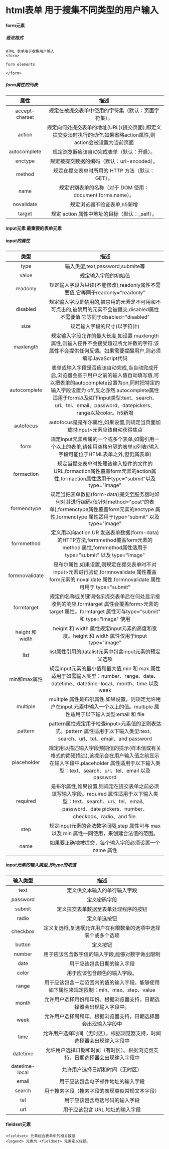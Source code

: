 # html表单 用于搜集不同类型的用户输入

#### form元素  

#####  语法格式

```
HTML 表单用于收集用户输入
<form>
 .
form elements
 .
</form>
```

##### form属性的列表

|       属性       |                    描述                    |
| :------------: | :--------------------------------------: |
| accept-charset |        规定在被提交表单中使用的字符集（默认：页面字符集）。        |
|     action     | 规定向何处提交表单的地址(URL)(提交页面),即定义提交变淡时执行的动作.如果省略action属性,则action会被设置为当前页面 |
|  autocomplete  |          规定浏览器应该自动完成表单（默认：开启）。           |
|    enctype     |       规定被提交数据的编码（默认：url-encoded）。        |
|     method     |       规定在提交表单时所用的 HTTP 方法（默认：GET）。       |
|      name      | 规定识别表单的名称（对于 DOM 使用：document.forms.name）。 |
|   novalidate   |             规定浏览器不验证表单,h5新增              |
|     target     |      规定 action 属性中地址的目标（默认：_self）。       |

#### input元素  最重要的表单元素

##### input的属性
|       类型       |                    描述                    |
| :------------: | :--------------------------------------: |
|      type      |       输入类型,text,password,submite等        |
|     value      |                规定输入字段的初始值                |
|    readonly    | 规定输入字段为只读(不能修改),readonly属性不需要值.它等同于readonly="readonly" |
|    disabled    | 规定输入字段是禁用的,被禁用的元素是不可用和不可点击的,被禁用的元素不会被提交,disabled属性不需要值.它等同于disabled="disabled" |
|      size      |             规定输入字段的尺寸(以字符计)              |
|   maxlength    | 规定输入字段允许的最大长度,如设置 maxlength属性,则输入控件不会接受超过所允许数的字符.该属性不会提供任何反馈。如果需要提醒用户,则必须编写JavaScript代码 |
|  autocomplete  | 表单或输入字段是否应该自动完成,当自动完成开启,浏览器会基于用户之前的输入值自动填写值,可以把表单的autocomplete设置为on,同时把特定的输入字段设置为 off,反之亦然.autocomplete属性适用于form以及如下input类型:text、search、url、tel、email、password、datepickers、range以及color。h5新增 |
|   autofocus    | autofocus是是布尔属性,如果设置,则规定当页面加载时input>元素应该自动获得焦点 |
|      form      | 规定input元素所属的一个或多个表单,如需引用一个以上的表单,请使用空格分隔的表单id列表(输入字段可能位于HTML表单之外,但仍属表单) |
|   formaction   | 规定当提交表单时处理该输入控件的文件的URL,formaction属性覆盖form元素的action属性,formaction属性适用于type="submit"以及type="image" |
|  formenctype   | 规定当把表单数据(form-data)提交至服务器时如何对其进行编码(仅针对method="post"的表单),formenctype属性覆盖form元素的enctype 属性,formenctype 属性适用于type="submit" 以及 type="image" |
|   formmethod   | 定义用以向action UR 发送表单数据(form-data)的HTTP方法,formmethod覆盖form元素的method 属性,formmethod属性适用于type="submit" 以及 type="image" |
| formnovalidate | 是布尔属性,如果设置,则规定在提交表单时不对 input>元素进行验证,formnovalidate 属性覆盖form元素的 novalidate 属性.formnovalidate 属性可用于 type="submit" |
|   formtarget   | 规定的名称或关键词指示提交表单后在何处显示接收到的响应,formtarget 属性会覆盖form>元素的 target 属性。formtarget 属性可与type="submit" 和 type="image" 使用 |
| height 和 width | height 和 width 属性规定input元素的高度和宽度。height 和 width 属性仅用于input type="image" |
|      list      |   list属性引用的datalist元素中包含input元素的预定义选项    |
|   min和max属性    | 规定input元素的最小值和最大值,min 和 max 属性适用于如需输入类型：number、range、date、datetime、datetime-local、month、time 以及 week |
|    multiple    | multiple 属性是布尔属性.如果设置，则规定允许用户在input 元素中输入一个以上的值。multiple 属性适用于以下输入类型:email 和 file |
|    pattern     | pattern属性规定用于检查input>元素值的正则表达式。pattern 属性适用于以下输入类型:text、search、url、tel、email、and password |
|  placeholder   | 规定用以描述输入字段预期值的提示(样本值或有关格式的简短描述),该提示会在用户输入值之前显示在输入字段中.placeholder 属性适用于以下输入类型：text、search、url、tel、email 以及 password |
|    required    | 是布尔属性,如果设置,则规定在提交表单之前必须填写输入字段。required 属性适用于以下输入类型：text、search、url、tel、email、password、date pickers、number、checkbox、radio、and file. |
|      step      | 规定input元素的合法数字间隔,step 属性可与 max 以及 min 属性一同使用，来创建合法值的范围。 |
|      name      |      如果要正确地被提交，每个输入字段必须设置一个 name 属性      |

##### input元素的输入类型,即type的取值
|      输入类型      |                    描述                    |
| :------------: | :--------------------------------------: |
|      text      |              定义供文本输入的单行输入字段              |
|    password    |                  定义密码字段                  |
|     submit     |            定义提交表单数据至表单处理程序的按钮            |
|     radio      |                  定义单选按钮                  |
|    checkbox    |     定义复选框,复选框允许用户在有限数量的选项中选择零个或多个选项      |
|     button     |                   定义按钮                   |
|     number     |         用于应该包含数字值的输入字段,能够对数字做出限制         |
|      date      |              用于应该包含日期的输入字段               |
|     color      |              用于应该包含颜色的输入字段。              |
|     range      | 用于应该包含一定范围内的值的输入字段。能够使用如下属性来规定限制：min、max、step、value |
|     month      |    允许用户选择月份和年份。根据浏览器支持，日期选择器会出现输入字段中。    |
|      week      |     允许用户选择周和年。根据浏览器支持，日期选择器会出现输入字段中      |
|      time      |   允许用户选择时间（无时区）。根据浏览器支持，时间选择器会出现输入字段中    |
|    datetime    |  允许用户选择日期和时间（有时区）。根据浏览器支持，日期选择器会出现输入字段中  |
| datetime-local |             允许用户选择日期和时间（无时区）             |
|     email      |            用于应该包含电子邮件地址的输入字段             |
|     search     |         用于搜索字段（搜索字段的表现类似常规文本字段）          |
|      tel       |             用于应该包含电话号码的输入字段              |
|      url       |            用于应该包含 URL 地址的输入字段            |
#### fieldset元素

```
<fieldset> 元素组合表单中的相关数据
<legend> 元素为 <fieldset> 元素定义标题。
```

